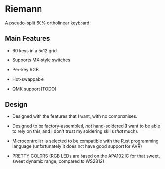 # Riemann

A pseudo-split 60% ortholinear keyboard.

## Main Features

- 60 keys in a 5x12 grid

- Supports MX-style switches

- Per-key RGB

- Hot-swappable

- QMK support (TODO)

## Design

- Designed with the features that I want, with no compromises.

- Designed to be factory-assembled, _not_ hand-soldered (I want to be able to rely on this, and I don't trust my soldering skills _that_ much).

- Microcontroller is selected to be compatible with the [Rust] programming 
language (unfortunately it does not have good support for AVR)

- PRETTY COLORS (RGB LEDs are based on the APA102 IC for that sweet, sweet
dynamic range, compared to WS2812)

[Rust]: https://rust-lang.org